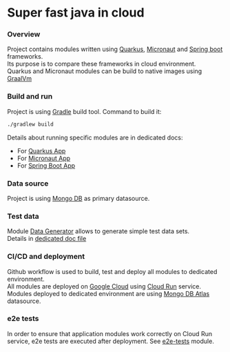# Super fast java in cloud

### Overview

Project contains modules written using [Quarkus](https://quarkus.io/), [Micronaut](https://micronaut.io/)
and [Spring boot](https://spring.io/projects/spring-boot) frameworks.  
Its purpose is to compare these frameworks in cloud environment.  
Quarkus and Micronaut modules can be build to native images using [GraalVm](https://www.graalvm.org/)

### Build and run

Project is using [Gradle](https://gradle.org/) build tool. Command to build it:

```sh
./gradlew build
```

Details about running specific modules are in dedicated docs:

* For [Quarkus App](quarkus-app/README.md)
* For [Micronaut App](micronaut-app/README.md)
* For [Spring Boot App](springboot-app/README.md)

### Data source

Project is using [Mongo DB](https://www.mongodb.com/) as primary datasource.

### Test data

Module [Data Generator](data-generator) allows to generate simple test data sets.  
Details in [dedicated doc file](data-generator/README.md)

### CI/CD and deployment

Github workflow is used to build, test and deploy all modules to dedicated environment.  
All modules are deployed on [Google Cloud](https://cloud.google.com/) using [Cloud Run](https://cloud.google.com/run)
service.  
Modules deployed to dedicated environment are using [Mongo DB Atlas](https://www.mongodb.com/atlas/database) datasource.

### e2e tests

In order to ensure that application modules work correctly on Cloud Run service, e2e tests are executed after
deployment. See [e2e-tests](e2e-tests/README.md) module.